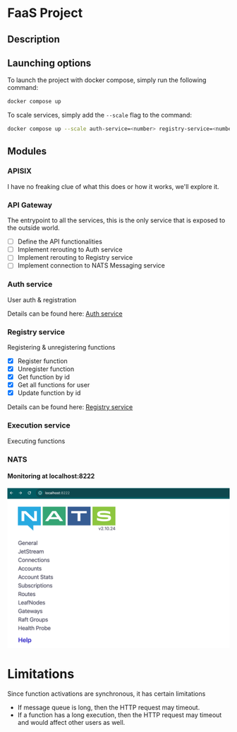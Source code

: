 # FaaS Project

## Description

## Launching options
To launch the project with docker compose, simply run the following command:
```bash
docker compose up
```

To scale services, simply add the `--scale` flag to the command:
```bash
docker compose up --scale auth-service=<number> registry-service=<number> execution-service=<number>
```

## Modules

### APISIX
I have no freaking clue of what this does or how it works, we'll explore it.

### API Gateway
The entrypoint to all the services, this is the only service that is exposed to the outside world.

- [ ] Define the API functionalities
- [ ] Implement rerouting to Auth service
- [ ] Implement rerouting to Registry service
- [ ] Implement connection to NATS Messaging service

### Auth service
User auth & registration

Details can be found here: [Auth service](auth-service/README.md)

### Registry service
Registering & unregistering functions
- [x] Register function
- [x] Unregister function
- [x] Get function by id
- [x] Get all functions for user
- [x] Update function by id

Details can be found here: [Registry service](registry-service/README.md)


### Execution service
Executing functions

### NATS
#### Monitoring at localhost:8222
![alt text](images/nats-monitoring.png)

# Limitations
Since function activations are synchronous, it has certain limitations
* If message queue is long, then the HTTP request may timeout.
* If a function has a long execution, then the HTTP request may timeout and would affect other users as well. 
